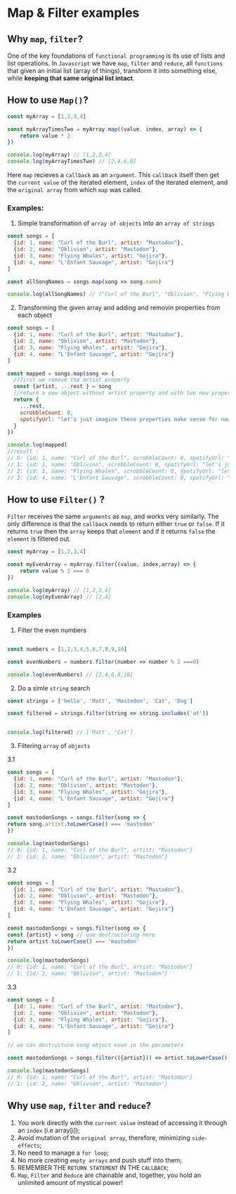 # Map & Filter examples

## Why `map`, `filter`?

One of the key foundations of `functional programming` is its use of lists and list operations. In `Javascript` we have `map`, `filter` and `reduce`, all `functions` that given an initial list (array of things), transform it into something else, while **keeping that same original list intact**.

## How to use `Map()`?

```js
const myArray = [1,2,3,4]

const myArrayTimesTwo = myArray.map((value, index, array) => {
    return value * 2
})

console.log(myArray) // [1,2,3,4]
console.log(myArrayTimesTwo) // [2,4,6,8]
```
Here `map` recieves a `callback` as an `argument`. This `callback` itself then get the `current value` of the iterated element, `index` of the iterated element, and  the `original array` from which `map` was called. 

### Examples: 

1. Simple transformation of `array of objects` into an `array of strings`

```js
const songs = [
  {id: 1, name: "Curl of the Burl", artist: "Mastodon"},
  {id: 2, name: "Oblivion", artist: "Mastodon"},
  {id: 3, name: "Flying Whales", artist: "Gojira"},
  {id: 4, name: "L'Enfant Sauvage", artist: "Gojira"}
]

const allSongNames = songs.map(song => song.name)

console.log(allSongNames) // ["Curl of the Burl", "Oblivion", "Flying Whales", "L'Enfant Sauvage"]
```

2. Transforming the given array and adding and removin properties from each object

```js
const songs = [
  {id: 1, name: "Curl of the Burl", artist: "Mastodon"},
  {id: 2, name: "Oblivion", artist: "Mastodon"},
  {id: 3, name: "Flying Whales", artist: "Gojira"},
  {id: 4, name: "L'Enfant Sauvage", artist: "Gojira"}
]

const mapped = songs.map(song => {
  //first we remove the artist property
  const {artist, ...rest } = song
  //return a new object without artist property and with two new properties being added
  return {
    ...rest,
    scrobbleCount: 0,
    spotifyUrl: "let's just imagine these properties make sense for now",
  }
})

console.log(mapped)
//result : 
// 0: {id: 1, name: "Curl of the Burl", scrobbleCount: 0, spotifyUrl: "let's just imagine these properties make sense for now"}
// 1: {id: 2, name: "Oblivion", scrobbleCount: 0, spotifyUrl: "let's just imagine these properties make sense for now"}
// 2: {id: 3, name: "Flying Whales", scrobbleCount: 0, spotifyUrl: "let's just imagine these properties make sense for now"}
// 3: {id: 4, name: "L'Enfant Sauvage", scrobbleCount: 0, spotifyUrl: "let's just imagine these properties make sense for now"}
```

## How to use `Filter()` ? 

`Filter` receives the same `arguments` as `map`, and works very similarly. The only difference is that the `callback` needs to return either `true` or `false`. If it returns `true` then the `array` keeps that `element` and if it returns `false` the `element` is filtered out.

```js
const myArray = [1,2,3,4]

const myEvenArray = myArray.filter((value, index,array) => {
    return value % 2 === 0 
})

console.log(myArray) // [1,2,3,4]
console.log(myEvenArray) // [2,4]
```

### Examples

1. Filter the even numbers

```js

const numbers = [1,2,3,4,5,6,7,8,9,10]

const evenNumbers = numbers.filter(number => number % 2 ===0)

console.log(evenNumbers) // [2,4,6,8,10]
```

2. Do a simle `string` search

```js
const strings = ['hello', 'Matt', 'Mastodon', 'Cat', 'Dog']

const filtered = strings.filter(string => string.includes('at'))


console.log(filtered) // ['Matt', 'Cat']
```

3. Filtering `array` of `objects`

3.1 

```js
const songs = [
  {id: 1, name: "Curl of the Burl", artist: "Mastodon"},
  {id: 2, name: "Oblivion", artist: "Mastodon"},
  {id: 3, name: "Flying Whales", artist: "Gojira"},
  {id: 4, name: "L'Enfant Sauvage", artist: "Gojira"}
]

const mastodonSongs = songs.filter(song => {
return song.artist.toLowerCase() === 'mastodon'
})

console.log(mastodonSongs)
// 0: {id: 1, name: "Curl of the Burl", artist: "Mastodon"}
// 1: {id: 2, name: "Oblivion", artist: "Mastodon"}
```

3.2 

```js
const songs = [
  {id: 1, name: "Curl of the Burl", artist: "Mastodon"},
  {id: 2, name: "Oblivion", artist: "Mastodon"},
  {id: 3, name: "Flying Whales", artist: "Gojira"},
  {id: 4, name: "L'Enfant Sauvage", artist: "Gojira"}
]

const mastodonSongs = songs.filter(song => {
const {artist} = song // use destructuring here 
return artist.toLowerCase() === 'mastodon'
})

console.log(mastodonSongs)
// 0: {id: 1, name: "Curl of the Burl", artist: "Mastodon"}
// 1: {id: 2, name: "Oblivion", artist: "Mastodon"}
```

3.3 

```js
const songs = [
  {id: 1, name: "Curl of the Burl", artist: "Mastodon"},
  {id: 2, name: "Oblivion", artist: "Mastodon"},
  {id: 3, name: "Flying Whales", artist: "Gojira"},
  {id: 4, name: "L'Enfant Sauvage", artist: "Gojira"}
]

// we can destructure song object even in the parameters

const mastodonSongs = songs.filter(({artist})) => artist.toLowerCase() === 'mastodon')

console.log(mastodonSongs)
// 0: {id: 1, name: "Curl of the Burl", artist: "Mastodon"}
// 1: {id: 2, name: "Oblivion", artist: "Mastodon"}
```
## Why use `map`, `filter` and `reduce`?

1. You work directly with the `current value` instead of accessing it through an `index` (i.e array[i]);
2. Avoid mutation of the `original array`, therefore, minimizing `side-effects`;
3. No need to manage a `for loop`;
4. No more creating `empty arrays` and push stuff into them;
5. REMEMBER THE `RETURN STATEMENT` IN THE `CALLBACK`;
6. `Map`, `Filter` and `Reduce` are chainable and, together, you hold an unlimited amount of mystical power!